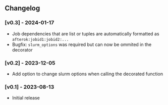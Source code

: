 
## Changelog

### [v0.3] - 2024-01-17

- Job dependencies that are list or tuples are automatically formatted as `afterok:jobid1:jobid2:...`
- Bugfix: `slurm_options` was required but can now be ommited in the decorator

### [v0.2] - 2023-12-05

- Add option to change slurm options when calling the decorated function

### [v0.1] - 2023-08-13

- Initial release
